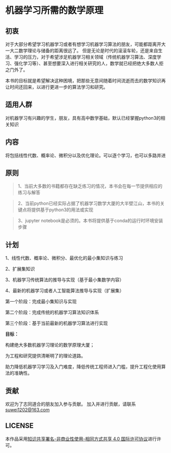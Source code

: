 # 机器学习所需的数学原理

## 初衷

对于大部分希望学习机器学习或者有想学习机器学习算法的朋友，可能都距离开大一大二数学理论与储备的距离很远了。
但是无论是时代的滚滚车轮，还是来自生活、学习的压力，对于希望涉足机器学习相关领域（传统机器学习算法、深度学习、强化学习等）、甚至想要深入进行相关研究的人，数学就已经把绝大多数人拒之门外了。

本书的目标就是希望解决这种困境，把那些无意间随着时间流逝而去的数学知识再让时间还回来，以进行更进一步的算法学习和研究。

## 适用人群

对机器学习有兴趣的学生，朋友，具有高中数学基础，默认已经掌握python3的相关知识

## 内容

将包括线性代数、概率论、微积分以及优化理论。可以逐个学习，也可以多路并进

## 原则

> 1、当前大多数的书籍都存在缺乏练习的情况，本书会在每一节提供相应的练习与解答

> 2、当前python已经实际占据了机器学习数学大厦的大半壁江山，本书的关键点将提供基于python3的用法或实现

> 3、jupyter notebook是必须的。本书将提供基于conda的运行时环境安装步骤

## 计划

1、线性代数、概率论、微积分、最优化的最小集知识与练习

2、扩展集知识

3、机器学习传统算法的推导与实现（基于最小集数学内容）

4、最新的机器学习或者人工智能算法推导与实现（扩展集）

第一个阶段：完成最小集知识与实现

第二个阶段：完成传统的机器学习算法知识体系

第三个阶段：基于当前最新的机器学习算法进行实现

__目标：__

构建绝大多数机器学习理论的数学原理大厦；

为工程和研究提供清晰明了的理论道路。

助力降低机器学习学习及入门难度，降低传统工程师进入门槛，提升工程化使用算法的准确性。

## 贡献

欢迎为了志同道合的朋友加入参与贡献。
加入并进行贡献，请联系<suwei1202@163.com>

## LICENSE

本作品采用[知识共享署名-非商业性使用-相同方式共享 4.0 国际许可协议](https://creativecommons.org/licenses/by-nc-sa/4.0/)进行许可。